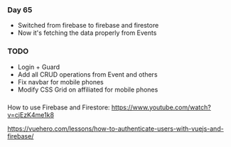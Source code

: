 ### Day 65
- Switched from firebase to firebase and firestore
- Now it's fetching the data properly from Events

### TODO
- Login + Guard
- Add all CRUD operations from Event and others
- Fix navbar for mobile phones
- Modify CSS Grid on affiliated for mobile phones

### 
How to use Firebase and Firestore:
https://www.youtube.com/watch?v=cjEzK4me1k8

https://vuehero.com/lessons/how-to-authenticate-users-with-vuejs-and-firebase/